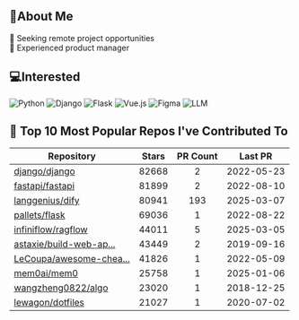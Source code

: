 ## 💫About Me 
👯 Seeking remote project opportunities   
🌱 Experienced product manager

## 💻Interested
![Python](https://img.shields.io/badge/python-3670A0?style=for-the-badge&logo=python&logoColor=ffdd54) ![Django](https://img.shields.io/badge/django-%23092E20.svg?style=for-the-badge&logo=django&logoColor=white) ![Flask](https://img.shields.io/badge/flask-%23000.svg?style=for-the-badge&logo=flask&logoColor=white) ![Vue.js](https://img.shields.io/badge/vuejs-%2335495e.svg?style=for-the-badge&logo=vuedotjs&logoColor=%234FC08D)  ![Figma](https://img.shields.io/badge/figma-%23F24E1E.svg?style=for-the-badge&logo=figma&logoColor=white) ![LLM](https://img.shields.io/badge/LLM-%23412991.svg?style=for-the-badge&logo=openai&logoColor=white)

## 🌟 Top 10 Most Popular Repos I've Contributed To

| Repository | Stars | PR Count | Last PR |
|-----|:---:|:---:|:---:|
| [django/django](https://github.com/django/django) | 82668 | 2 | 2022-05-23 |
| [fastapi/fastapi](https://github.com/fastapi/fastapi) | 81899 | 2 | 2022-08-10 |
| [langgenius/dify](https://github.com/langgenius/dify) | 80941 | 193 | 2025-03-07 |
| [pallets/flask](https://github.com/pallets/flask) | 69036 | 1 | 2022-08-22 |
| [infiniflow/ragflow](https://github.com/infiniflow/ragflow) | 44011 | 5 | 2025-03-05 |
| [astaxie/build-web-ap...](https://github.com/astaxie/build-web-application-with-golang) | 43449 | 2 | 2019-09-16 |
| [LeCoupa/awesome-chea...](https://github.com/LeCoupa/awesome-cheatsheets) | 41826 | 1 | 2022-05-09 |
| [mem0ai/mem0](https://github.com/mem0ai/mem0) | 25758 | 1 | 2025-01-06 |
| [wangzheng0822/algo](https://github.com/wangzheng0822/algo) | 23020 | 1 | 2018-12-25 |
| [lewagon/dotfiles](https://github.com/lewagon/dotfiles) | 21027 | 1 | 2020-07-02 |

